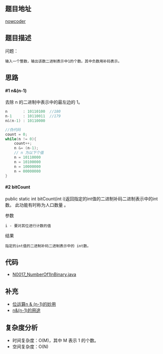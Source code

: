 <!--
 * @Date        : 2020-05-02 20:37:47
 * @LastEditors : anlzou
 * @Github      : https://github.com/anlzou
 * @LastEditTime: 2020-06-15 14:54:55
 * @FilePath    : \algorithm\problems\N0017_Number-Of-1-In-Binary.md
 * @Describe    : 
 -->
## 题目地址

[nowcoder](https://www.nowcoder.com/practice/8ee967e43c2c4ec193b040ea7fbb10b8?tpId=13&tqId=11164&tPage=1&rp=1&ru=/ta/coding-interviews&qru=/ta/coding-interviews/question-ranking&from=cyc_github)

## 题目描述

问题：
```
输入一个整数，输出该数二进制表示中1的个数。其中负数用补码表示。
```

## 思路
#### #1 n&(n-1)

去除 n 的二进制中表示中的最左边的 1。
```java
n       : 10110100  //180
n-1     : 10110011  //179
n&(n-1) : 10110000

//伪代码
count = 0;
while(n != 0){
    count++;
    n &= (n-1);
    // n 为以下个值
    n = 10110000
    n = 10100000
    n = 10000000
    n = 00000000
}
```


#### #2 bitCount
public static int bitCount(int i)返回指定的int值的二进制补码二进制表示中的int数。 此功能有时称为人口数量 。 

参数 
```
i - 要对其位进行计数的值 
```
结果 
```
指定的int值的二进制补码二进制表示中的 int数。 
```

## 代码
- [N0017_NumberOf1InBinary.java](../code/N0017_NumberOf1InBinary.java)

## 补充
- [位运算n & (n-1)的妙用](https://blog.csdn.net/Mars_NAVY/article/details/19496459?utm_medium=distribute.pc_relevant.none-task-blog-BlogCommendFromMachineLearnPai2-1.nonecase&depth_1-utm_source=distribute.pc_relevant.none-task-blog-BlogCommendFromMachineLearnPai2-1.nonecase)
- [n&(n-1)的用途](https://www.cnblogs.com/zy230530/p/6645431.html)

## 复杂度分析

- 时间复杂度：O(M)，其中 M 表示 1 的个数。
- 空间复杂度：O(N)